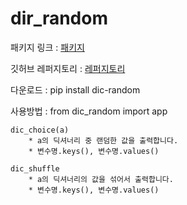 # dir_random

패키지 링크 : [패키지](https://pypi.org/project/dic-random/)

깃허브 레퍼지토리 : [레퍼지토리](https://github.com/rhqkfdl/dic_random.git)

다운로드 : pip install dic-random

사용방법 : from dic_random import app

````
dic_choice(a)
    * a의 딕셔너리 중 랜덤한 값을 출력합니다.
    * 변수명.keys(), 변수명.values()
````

````
dic_shuffle
    * a의 딕셔너리의 값을 섞어서 출력합니다.
    * 변수명.keys(), 변수명.values()
````